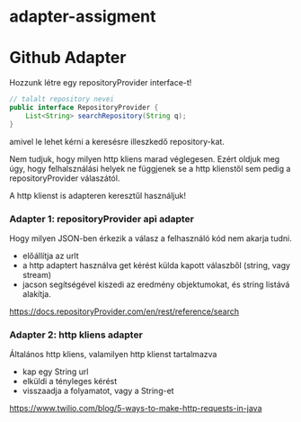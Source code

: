 # adapter-assigment

# Github Adapter

Hozzunk létre egy repositoryProvider interface-t!
```java
// talalt repository nevei
public interface RepositoryProvider {
    List<String> searchRepository(String q);
}
```
amivel le lehet kérni a keresésre illeszkedő repository-kat.

Nem tudjuk, hogy milyen http kliens marad véglegesen. Ezért oldjuk meg úgy, hogy 
felhalsználási helyek ne függjenek se a http klienstől sem pedig a repositoryProvider válaszától.

A http klienst is adapteren keresztűl használjuk!

### Adapter 1: repositoryProvider api adapter
Hogy milyen JSON-ben érkezik a válasz a felhasználó kód nem akarja tudni.
* előállítja az urlt
* a http adaptert használva get kérést külda kapott válaszből (string, vagy stream)
* jacson segítségével kiszedi az eredmény objektumokat, és string listává alakítja.

https://docs.repositoryProvider.com/en/rest/reference/search

### Adapter 2: http kliens adapter
Általános http kliens, valamilyen http klienst tartalmazva
* kap egy String url
* elküldi a tényleges kérést
* visszaadja a folyamatot, vagy a String-et

https://www.twilio.com/blog/5-ways-to-make-http-requests-in-java

